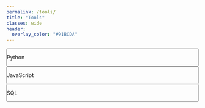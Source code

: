 ```yaml
---
permalink: /tools/
title: "Tools"
classes: wide
header:
  overlay_color: "#91BCDA"
---
```


<div style="border-radius:3px; border-radius:3px; border:1px solid gray"> 
  <p>Python </p>
</div>

<div style="border-radius:3px; border-radius:3px; border:1px solid gray"> 
  <p>JavaScript </p>
</div>

<div style="border-radius:3px; border-radius:3px; border:1px solid gray"> 
  <p>SQL </p>
</div>
